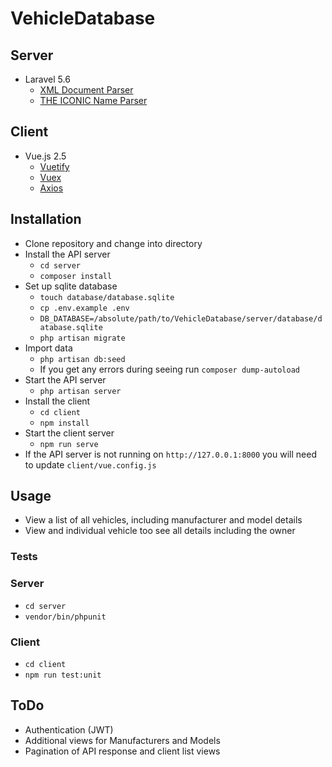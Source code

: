 # VehicleDatabase

## Server

 - Laravel 5.6
   - [XML Document Parser](https://github.com/orchestral/parser)
   - [THE ICONIC Name Parser](https://github.com/theiconic/name-parser)

## Client
 - Vue.js 2.5
	- [Vuetify](https://vuetifyjs.com/en/)
	- [Vuex](https://vuex.vuejs.org/)
	- [Axios](https://www.axios.com/)

## Installation

 - Clone repository and change into directory
 - Install the API server
   - `cd server`
   - `composer install` 
- Set up sqlite database
  - `touch database/database.sqlite`
  - `cp .env.example .env`
  - `DB_DATABASE=/absolute/path/to/VehicleDatabase/server/database/database.sqlite`
  - `php artisan migrate`
- Import data
  - `php artisan db:seed`
  - If you get any errors during seeing run `composer dump-autoload`
 - Start the API server
	 - `php artisan server`
 - Install the client
	 - `cd client`
	 - `npm install`
 - Start the client server
	 - `npm run serve`
 -  If the API server is not running on `http://127.0.0.1:8000` you will need to update `client/vue.config.js`

## Usage

 - View a list of all vehicles, including manufacturer and model details
 - View and individual vehicle too see all details including the owner

### Tests
### Server

 - `cd server`
 - `vendor/bin/phpunit`

### Client

 - `cd client`
 - `npm run test:unit`

## ToDo

 - Authentication (JWT)
 - Additional views for Manufacturers and Models
 - Pagination of API response and client list views

   
